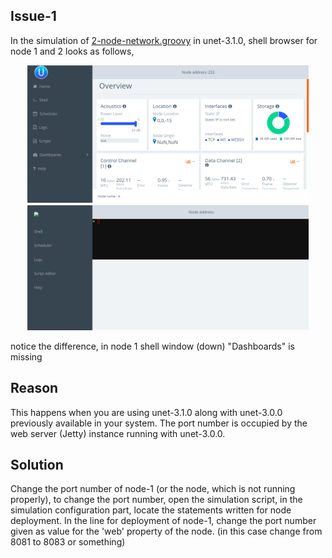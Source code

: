 ## Issue-1

In the simulation of [2-node-network.groovy](Source_Code/2-node-network.groovy) in unet-3.1.0, shell browser for node 1 and 2 looks as follows,

<p align="center">
  <img src="Images/Node-1.png" width="450" /> 
  <img src="Images/Node-2.png" width="450" /> 
</p>

notice the difference, in node 1 shell window (down) "Dashboards" is missing

## Reason

This happens when you are using unet-3.1.0 along with unet-3.0.0 previously available in your system. The port number is occupied by the web server (Jetty) instance running with unet-3.0.0. 

## Solution

Change the port number of node-1 (or the node, which is not running properly), to change the port number, open the simulation script, in the simulation configuration part, locate the statements written for node deployment. In the line for deployment of node-1, change the port number given as value for the 'web' property of the node. (in this case change from 8081  to 8083 or something)
